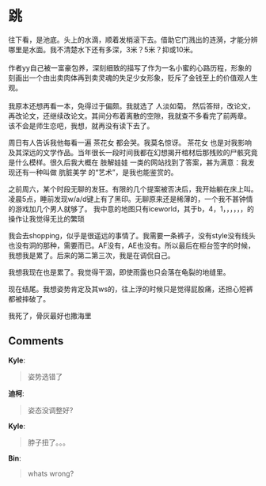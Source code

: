 # 跳

<div id="msgcns!9884D0A402622CB2!3252" class="bvMsg"><p>往下看，是池底。头上的水滴，顺着发梢滚下去。借助它门溅出的涟漪，才能分辨哪里是水面。我不清楚水下还有多深，3米？5米？抑或10米。<br /><br />作者yy自己被一富豪包养，深刻细致的描写了作为一名小蜜的心路历程，形象的刻画出一个由出卖肉体再到卖灵魂的失足少女形象，贬斥了金钱至上的价值观人生观。 <br /><br />我原本还想再看一本，免得过于偏颇。我就选了 人淡如菊。 然后答辩，改论文，再改论文，还继续改论文。其间分布着离散的空隙，我就查不多看完了前两章。 该不会是师生恋吧，我想，就再没有读下去了。</p>
<p>周日有人告诉我他每看一遍 茶花女 都会哭。我莫名惊讶。 茶花女 也是对我影响及其深远的文学作品。当年很长一段时间我都在幻想揭开棺材后那残败的尸骸究竟是什么模样。很久后我大概在 肢解娃娃 一类的网站找到了答案，甚为满意：我发现还有一种叫做 肮脏美学 的“艺术”，是我也能鉴赏的。</p>
<p>之前周六，某个时段无聊的发狂。有限的几个提案被否决后，我开始躺在床上叫。凌晨5点，睡前发现w/a/d键上有了黑印。无聊原来还是稀薄的，一个我不甚钟情的游戏加几个男人就够了。 我中意的地图只有iceworld，其于b，4，1，，，，，，的操作让我觉得无比的繁琐</p>
<p>我会去shopping，似乎是很遥远的事情了。我需要一条裤子，没有style没有线头也没有洞的那种，需要而已。AF没有，AE也没有。所以最后在柜台签字的时候，我想我是累了。后来的第二第三次，我是在调侃自己。</p>
<p>我想我现在也是累了。我觉得干涸，即使雨露也只会落在龟裂的地缝里。</p>
<p>现在结尾。我想姿势肯定及其ws的，往上浮的时候只是觉得屁股痛，还担心短裤都被摔破了。</p>
<p>我死了，骨灰最好也撒海里</p></div>

## Comments

**Kyle**:
> 姿势选错了

**迪柯**:
> 姿态没调整好?

**Kyle**:
> 脖子扭了。。。

**Bin**:
> whats wrong?

